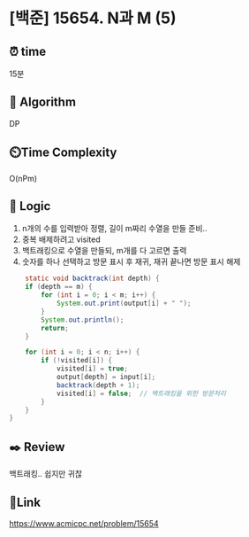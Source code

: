 # [백준] 15654. N과 M (5)


## ⏰ **time**
15분

## :pushpin: **Algorithm**
DP

## ⏲️**Time Complexity**
O(nPm)

## :round_pushpin: **Logic**
1. n개의 수를 입력받아 정렬, 길이 m짜리 수열을 만들 준비..
2. 중복 배제하려고 visited
3. 백트래킹으로 수열을 만들되, m개를 다 고르면 출력
4. 숫자를 하나 선택하고 방문 표시 후 재귀, 재귀 끝나면 방문 표시 해제
```java
    static void backtrack(int depth) {
    if (depth == m) {
        for (int i = 0; i < m; i++) {
            System.out.print(output[i] + " ");
        }
        System.out.println();
        return;
    }

    for (int i = 0; i < n; i++) {
        if (!visited[i]) {
            visited[i] = true;
            output[depth] = input[i];
            backtrack(depth + 1);
            visited[i] = false;  // 백트래킹을 위한 방문처리
        }
    }
}
```


## :black_nib: **Review**
백트래킹.. 쉽지만 귀찮

## 📡**Link**
https://www.acmicpc.net/problem/15654

